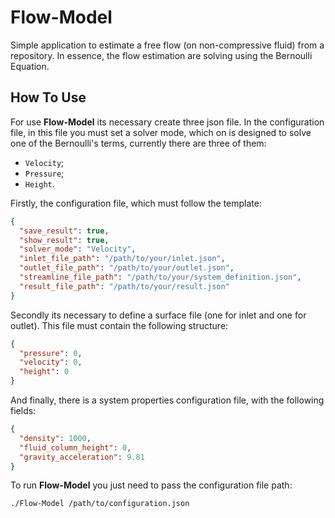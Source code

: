 # Flow-Model

Simple application to estimate a free flow (on non-compressive fluid) from a repository. In essence, the flow 
estimation are solving using the Bernoulli Equation. 

## How To Use
For use **Flow-Model** its necessary create three json file. In the configuration file, in 
this file you must set a solver mode, which on is designed to solve one of the Bernoulli's
terms, currently there are three of them:
- `Velocity`;
- `Pressure`;
- `Height`.


Firstly, the configuration file, which must follow the template: 

```json
{
  "save_result": true,
  "show_result": true,
  "solver_mode": "Velocity",
  "inlet_file_path": "/path/to/your/inlet.json",
  "outlet_file_path": "/path/to/your/outlet.json",
  "streamline_file_path": "/path/to/your/system_definition.json",
  "result_file_path": "/path/to/your/result.json"
}
```

Secondly its necessary to define a surface file (one for inlet and one for outlet). 
This file must contain the following structure: 
```json
{
  "pressure": 0,
  "velocity": 0,
  "height": 0
}
```

And finally, there is a system properties configuration file, with the following fields:
```json
{
  "density": 1000,
  "fluid_column_height": 0,
  "gravity_acceleration": 9.81
}
```

To run **Flow-Model** you just need to pass the configuration file path:
```shell
./Flow-Model /path/to/configuration.json
```